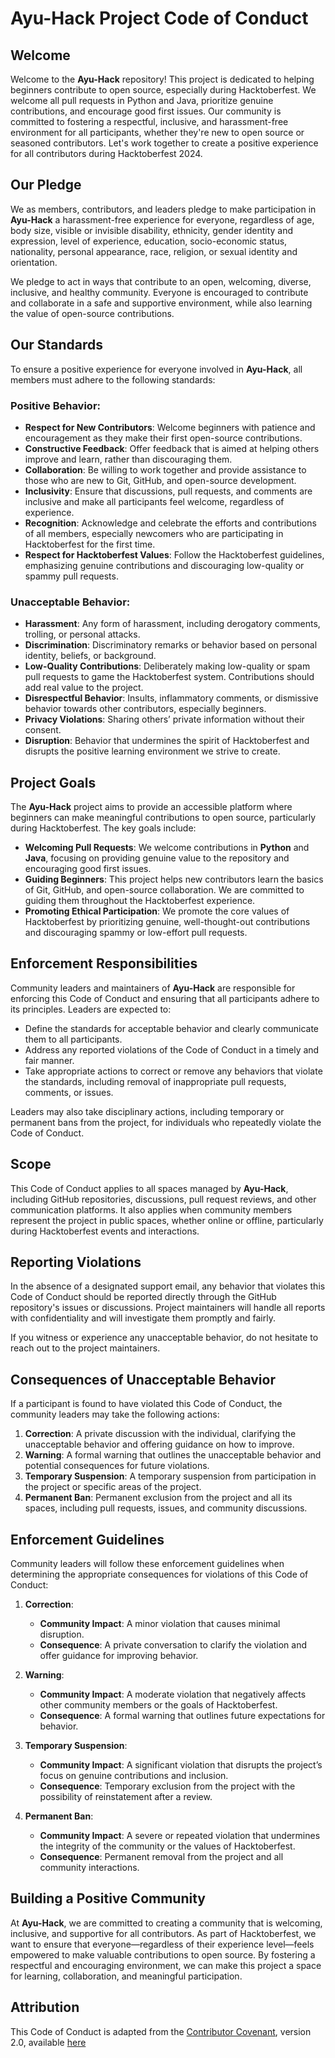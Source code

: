 # Ayu-Hack Project Code of Conduct

## Welcome

Welcome to the **Ayu-Hack** repository! This project is dedicated to helping beginners contribute to open source, especially during Hacktoberfest. We welcome all pull requests in Python and Java, prioritize genuine contributions, and encourage good first issues. Our community is committed to fostering a respectful, inclusive, and harassment-free environment for all participants, whether they're new to open source or seasoned contributors. Let's work together to create a positive experience for all contributors during Hacktoberfest 2024.

## Our Pledge

We as members, contributors, and leaders pledge to make participation in **Ayu-Hack** a harassment-free experience for everyone, regardless of age, body size, visible or invisible disability, ethnicity, gender identity and expression, level of experience, education, socio-economic status, nationality, personal appearance, race, religion, or sexual identity and orientation.

We pledge to act in ways that contribute to an open, welcoming, diverse, inclusive, and healthy community. Everyone is encouraged to contribute and collaborate in a safe and supportive environment, while also learning the value of open-source contributions.

## Our Standards

To ensure a positive experience for everyone involved in **Ayu-Hack**, all members must adhere to the following standards:

### Positive Behavior:
- **Respect for New Contributors**: Welcome beginners with patience and encouragement as they make their first open-source contributions.
- **Constructive Feedback**: Offer feedback that is aimed at helping others improve and learn, rather than discouraging them.
- **Collaboration**: Be willing to work together and provide assistance to those who are new to Git, GitHub, and open-source development.
- **Inclusivity**: Ensure that discussions, pull requests, and comments are inclusive and make all participants feel welcome, regardless of experience.
- **Recognition**: Acknowledge and celebrate the efforts and contributions of all members, especially newcomers who are participating in Hacktoberfest for the first time.
- **Respect for Hacktoberfest Values**: Follow the Hacktoberfest guidelines, emphasizing genuine contributions and discouraging low-quality or spammy pull requests.

### Unacceptable Behavior:
- **Harassment**: Any form of harassment, including derogatory comments, trolling, or personal attacks.
- **Discrimination**: Discriminatory remarks or behavior based on personal identity, beliefs, or background.
- **Low-Quality Contributions**: Deliberately making low-quality or spam pull requests to game the Hacktoberfest system. Contributions should add real value to the project.
- **Disrespectful Behavior**: Insults, inflammatory comments, or dismissive behavior towards other contributors, especially beginners.
- **Privacy Violations**: Sharing others’ private information without their consent.
- **Disruption**: Behavior that undermines the spirit of Hacktoberfest and disrupts the positive learning environment we strive to create.

## Project Goals

The **Ayu-Hack** project aims to provide an accessible platform where beginners can make meaningful contributions to open source, particularly during Hacktoberfest. The key goals include:

- **Welcoming Pull Requests**: We welcome contributions in **Python** and **Java**, focusing on providing genuine value to the repository and encouraging good first issues.
- **Guiding Beginners**: This project helps new contributors learn the basics of Git, GitHub, and open-source collaboration. We are committed to guiding them throughout the Hacktoberfest experience.
- **Promoting Ethical Participation**: We promote the core values of Hacktoberfest by prioritizing genuine, well-thought-out contributions and discouraging spammy or low-effort pull requests.

## Enforcement Responsibilities

Community leaders and maintainers of **Ayu-Hack** are responsible for enforcing this Code of Conduct and ensuring that all participants adhere to its principles. Leaders are expected to:

- Define the standards for acceptable behavior and clearly communicate them to all participants.
- Address any reported violations of the Code of Conduct in a timely and fair manner.
- Take appropriate actions to correct or remove any behaviors that violate the standards, including removal of inappropriate pull requests, comments, or issues.

Leaders may also take disciplinary actions, including temporary or permanent bans from the project, for individuals who repeatedly violate the Code of Conduct.

## Scope

This Code of Conduct applies to all spaces managed by **Ayu-Hack**, including GitHub repositories, discussions, pull request reviews, and other communication platforms. It also applies when community members represent the project in public spaces, whether online or offline, particularly during Hacktoberfest events and interactions.

## Reporting Violations

In the absence of a designated support email, any behavior that violates this Code of Conduct should be reported directly through the GitHub repository's issues or discussions. Project maintainers will handle all reports with confidentiality and will investigate them promptly and fairly.

If you witness or experience any unacceptable behavior, do not hesitate to reach out to the project maintainers.

## Consequences of Unacceptable Behavior

If a participant is found to have violated this Code of Conduct, the community leaders may take the following actions:

1. **Correction**: A private discussion with the individual, clarifying the unacceptable behavior and offering guidance on how to improve.
2. **Warning**: A formal warning that outlines the unacceptable behavior and potential consequences for future violations.
3. **Temporary Suspension**: A temporary suspension from participation in the project or specific areas of the project.
4. **Permanent Ban**: Permanent exclusion from the project and all its spaces, including pull requests, issues, and community discussions.

## Enforcement Guidelines

Community leaders will follow these enforcement guidelines when determining the appropriate consequences for violations of this Code of Conduct:

1. **Correction**:
   - **Community Impact**: A minor violation that causes minimal disruption.
   - **Consequence**: A private conversation to clarify the violation and offer guidance for improving behavior.

2. **Warning**:
   - **Community Impact**: A moderate violation that negatively affects other community members or the goals of Hacktoberfest.
   - **Consequence**: A formal warning that outlines future expectations for behavior.

3. **Temporary Suspension**:
   - **Community Impact**: A significant violation that disrupts the project’s focus on genuine contributions and inclusion.
   - **Consequence**: Temporary exclusion from the project with the possibility of reinstatement after a review.

4. **Permanent Ban**:
   - **Community Impact**: A severe or repeated violation that undermines the integrity of the community or the values of Hacktoberfest.
   - **Consequence**: Permanent removal from the project and all community interactions.

## Building a Positive Community

At **Ayu-Hack**, we are committed to creating a community that is welcoming, inclusive, and supportive for all contributors. As part of Hacktoberfest, we want to ensure that everyone—regardless of their experience level—feels empowered to make valuable contributions to open source. By fostering a respectful and encouraging environment, we can make this project a space for learning, collaboration, and meaningful participation.

## Attribution

This Code of Conduct is adapted from the [Contributor Covenant](https://www.contributor-covenant.org), version 2.0, available [here](https://www.contributor-covenant.org/version/2/0/code_of_conduct.html)
